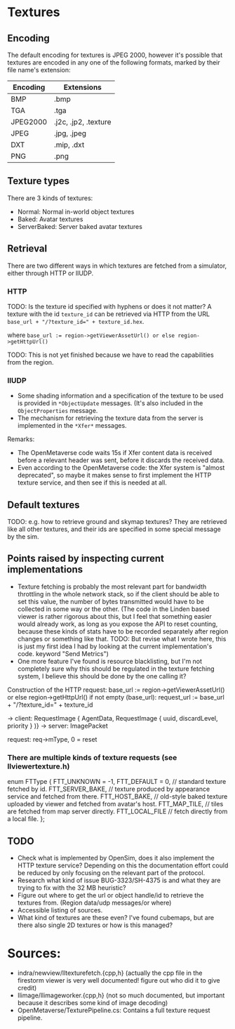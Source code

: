 # Textures
## Encoding
The default encoding for textures is JPEG 2000, however it's possible that textures are encoded in any one of the following formats, marked by their file name's extension:

| Encoding | Extensions           |
| -------- | -------------------- |
| BMP      | .bmp                 |
| TGA      | .tga                 |
| JPEG2000 | .j2c, .jp2, .texture |
| JPEG     | .jpg, .jpeg          |
| DXT      | .mip, .dxt           |
| PNG      | .png                 |

## Texture types
There are 3 kinds of textures:

- Normal: Normal in-world object textures
- Baked: Avatar textures
- ServerBaked: Server baked avatar textures

## Retrieval
There are two different ways in which textures are fetched from a simulator, either through HTTP or llUDP.

### HTTP
TODO: Is the texture id specified with hyphens or does it not matter?
A texture with the id `texture_id` can be retrieved via HTTP from the URL `base_url + "/?texture_id=" + texture_id.hex`.

where
`base_url := region->getViewerAssetUrl() or else region->getHttpUrl()`

TODO: This is not yet finished because we have to read the capabilities from the region.

### llUDP
- Some shading information and a specification of the texture to be used is provided in `*ObjectUpdate` messages. (It's also included in the `ObjectProperties` message.
- The mechanism for retrieving the texture data from the server is implemented in the `*Xfer*` messages.

Remarks:
- The OpenMetaverse code waits 15s if Xfer content data is received before a relevant header was sent, before it discards the received data.
- Even according to the OpenMetaverse code: the Xfer system is "almost deprecated", so maybe it makes sense to first implement the HTTP texture service, and then see if this is needed at all.

## Default textures
TODO: e.g. how to retrieve ground and skymap textures?
They are retrieved like all other textures, and their ids are specified in some special message by the sim.

## Points raised by inspecting current implementations
- Texture fetching is probably the most relevant part for bandwidth throttling in the whole
  network stack, so if the client should be able to set this value, the number of bytes transmitted
  would have to be collected in some way or the other. (The code in the Linden based viewer is rather
  rigorous about this, but I feel that something easier would already work, as long as you expose
  the API to reset counting, because these kinds of stats have to be recorded separately after region
  changes or something like that. TODO: But revise what I wrote here, this is just my first idea I
  had by looking at the current implementation's code. keyword "Send Metrics")
- One more feature I've found is resource blacklisting, but I'm not completely sure why this should
  be regulated in the texture fetching system, I believe this should be done by the one calling it?

Construction of the HTTP request:
base_url := region->getViewerAssetUrl() or else region->getHttpUrl()
if not empty (base_url):
    request_url := base_url + "/?texture_id=" + texture_id

→ client: RequestImage { AgentData, RequestImage { uuid, discardLevel, priority } )}
→ server: ImagePacket

request: req->mType, 0 = reset

### There are multiple kinds of texture requests (see llviewertexture.h)
enum FTType
{
	FTT_UNKNOWN = -1,
	FTT_DEFAULT = 0, // standard texture fetched by id.
	FTT_SERVER_BAKE, // texture produced by appearance service and fetched from there.
	FTT_HOST_BAKE, // old-style baked texture uploaded by viewer and fetched from avatar's host.
	FTT_MAP_TILE, // tiles are fetched from map server directly.
	FTT_LOCAL_FILE // fetch directly from a local file.
};


## TODO
- Check what is implemented by OpenSim, does it also implement the HTTP texture service?
  Depending on this the documentation effort could be reduced by only focusing on the relevant
  part of the protocol.
- Research what kind of issue BUG-3323/SH-4375 is and what they are trying to fix with the 32 MB heuristic?
- Figure out where to get the url or object handle/id to retrieve the textures from. (Region data/udp messages/or where)
- Accessible listing of sources.
- What kind of textures are these even? I've found cubemaps, but are there also single 2D textures or how is this managed?

# Sources:
- indra/newview/lltexturefetch.{cpp,h} (actually the cpp file in the firestorm viewer is very well documented! figure out who did it to give credit)
- llimage/llimageworker.{cpp,h} (not so much documented, but important because it describes some kind of image decoding)
- OpenMetaverse/TexturePipeline.cs: Contains a full texture request pipeline.
